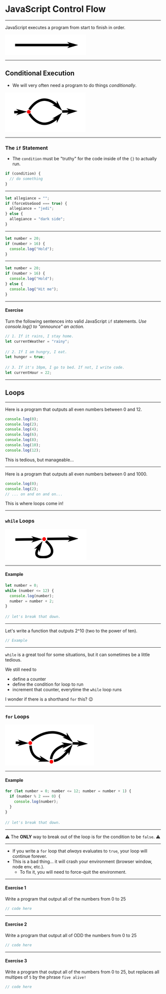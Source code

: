 # JavaScript Control Flow

---

JavaScript executes a program from start to finish in order.

<img src="./assets/straight_line.png" />

---

## Conditional Execution

- We will very often need a program to do things _conditionally_.

<img src="./assets/conditional.png" />

---

### The `if` Statement

- The `condition` must be "truthy" for the code inside of the `{}` to actually run.

```js
if (condition) {
  // do something
}
```

---

```js
let allegiance = "";
if (forceUseGood === true) {
  allegiance = "jedi";
} else {
  allegiance = "dark side";
}
```

---

```js
let number = 20;
if (number > 16) {
  console.log("Hold");
}
```

---

```js
let number = 20;
if (number > 16) {
  console.log("Hold");
} else {
  console.log("Hit me");
}
```

---

#### Exercise

Turn the following sentences into valid JavaScript `if` statements. _Use console.log() to "announce" an action._

```js
// 1. If it rains, I stay home.
let currentWeather = "rainy";

// 2. If I am hungry, I eat.
let hunger = true;

// 3. If it's 10pm, I go to bed. If not, I write code.
let currentHour = 22;
```

---

## Loops

---

Here is a program that outputs all even numbers between 0 and 12.

```js
console.log(0);
console.log(2);
console.log(4);
console.log(6);
console.log(8);
console.log(10);
console.log(12);
```

This is tedious, but manageable...

---

Here is a program that outputs all even numbers between 0 and 1000.

```js
console.log(0);
console.log(2);
// ... on and on and on...
```

This is where loops come in!

---

### `while` Loops

<img src="./assets/while_loop.png" />

---

#### Example

```js
let number = 0;
while (number <= 12) {
  console.log(number);
  number = number + 2;
}

// let's break that down.
```

---

Let's write a function that outputs 2^10 (two to the power of ten).

```js
// Example
```

---

`while` is a great tool for some situations, but it can sometimes be a little tedious.

We still need to

- define a counter
- define the condition for loop to run
- increment that counter, everytime the `while` loop runs

I wonder if there is a shorthand `for` this? 😉

---

### `for` Loops

<img src="./assets/for_loop.png" />

---

#### Example

```js
for (let number = 0; number <= 12; number = number + 1) {
  if (number % 2 === 0) {
    console.log(number);
  }
}

// let's break that down.
```

---

⚠️ The **ONLY** way to break out of the loop is for the condition to be `false`. ⚠️

---

- If you write a `for` loop that _always_ evaluates to `true`, your loop will continue forever.
- This is a bad thing... it will crash your environment (browser window, node env, etc.).
  - To fix it, you will need to force-quit the environment.

---

#### Exercise 1

Write a program that output all of the numbers from 0 to 25

```js
// code here
```

---

#### Exercise 2

Write a program that output all of ODD the numbers from 0 to 25

```js
// code here
```

---

#### Exercise 3

Write a program that output all of the numbers from 0 to 25, but replaces all multipes of `5` by the phrase `five alive!`

```js
// code here
```
